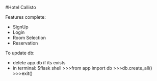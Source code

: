 #Hotel Callisto
 
 Features complete:
  - SignUp
  - Login
  - Room Selection
  - Reservation
 

To update db:

 - delete app.db if its exists
 - in terminal: $flask shell
              >>>from app import db
              >>>db.create_all()
              >>>exit()
